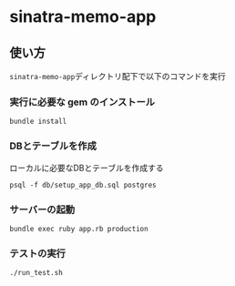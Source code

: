 # sinatra-memo-app

## 使い方

`sinatra-memo-app`ディレクトリ配下で以下のコマンドを実行

### 実行に必要な gem のインストール
```
bundle install
```

### DBとテーブルを作成
ローカルに必要なDBとテーブルを作成する
```
psql -f db/setup_app_db.sql postgres
```

### サーバーの起動
```
bundle exec ruby app.rb production
```

### テストの実行
```
./run_test.sh
```
